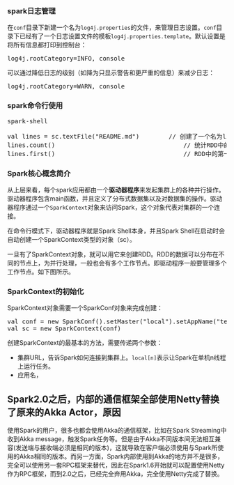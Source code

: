 ### spark日志管理

在`conf`目录下新建一个名为`log4j.properties`的文件，来管理日志设置。`conf`目录下已经有了一个日志设置文件的模板`log4j.properties.template`。默认设置是将所有信息都打印到控制台：
 
<pre>
log4j.rootCategory=INFO, console
</pre>

可以通过降低日志的级别（如降为只显示警告和更严重的信息）来减少日志：

<pre>
log4j.rootCategory=WARN, console
</pre>

### spark命令行使用

<pre>
spark-shell

val lines = sc.textFile("README.md")		// 创建了一个名为lines的RDD
lines.count()									// 统计RDD中的元素个数，也就是文本的行数
lines.first()									// RDD中的第一个元素，也就是文件中的第一行
</pre>

### Spark核心概念简介

从上层来看，每个spark应用都由一个**驱动器程序**来发起集群上的各种并行操作。驱动器程序包含main函数，并且定义了分布式数据集以及对数据集的操作。驱动器程序通过一个`SparkContext`对象来访问Spark，这个对象代表对集群的一个连接。

在命令行模式下，驱动器程序就是Spark Shell本身，并且Spark Shell在启动时会自动创建一个SparkContext类型的对象（sc）。

一旦有了SparkContext对象，就可以用它来创建RDD。RDD的数据可以分布在不同的节点上，为并行处理，一般也会有多个工作节点。即驱动程序一般要管理多个工作节点。如下图所示。

### SparkContext的初始化

SparkContext对象需要一个SparkConf对象来完成创建：

<pre>
val conf = new SparkConf().setMaster("local").setAppName("test")
val sc = new SparkContext(conf)
</pre>

创建SparkContext的最基本的方法，需要传递两个参数：

* 集群URL，告诉Spark如何连接到集群上。`local[n]`表示让Spark在单机n线程上运行任务。
* 应用名，

## Spark2.0之后，内部的通信框架全部使用Netty替换了原来的Akka Actor，原因
使用Spark的用户，很多也都会使用Akka的通信框架，比如在Spark Streaming中收到Akka message，触发Spark任务等。但是由于Akka不同版本间无法相互兼容(发送端与接收端必须是相同的版本)，这就导致在客户端必须使用与Spark所使用的Akka相同的版本。而另一方面，Spark内部使用到Akka的地方并不是很多，完全可以使用另一套RPC框架来替代，因此在Spark1.6开始就可以配置使用Netty作为RPC框架，而到2.0之后，已经完全弃用Akka，完全使用Netty完成了替换。
